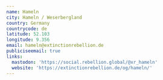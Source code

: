```yaml
---
name: Hameln
city: Hameln / Weserbergland
country: Germany
countrycode: de
latitude: 52.103
longitude: 9.356
email: hameln@extinctionrebellion.de
publiciseemail: true
links:
  mastodon: 'https://social.rebellion.global/@xr_hameln'
  website: 'https://extinctionrebellion.de/og/hameln/'
---
```


